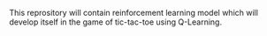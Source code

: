 This reprository will contain reinforcement learning model which will develop itself in the game of tic-tac-toe using Q-Learning.
